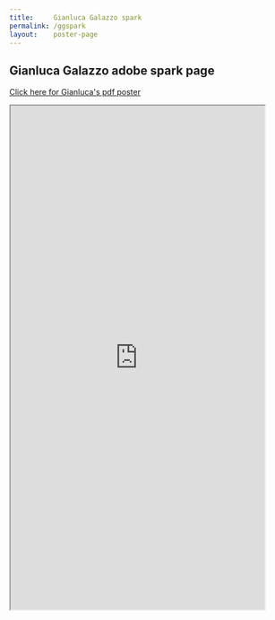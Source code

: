 ```yaml
---
title:     Gianluca Galazzo spark
permalink: /ggspark
layout:    poster-page
---
```


## Gianluca Galazzo adobe spark page

<a href="/bytemal-2020/gianlucagalazzo">Click here for Gianluca's pdf poster</a>

<iframe 
      src="https://spark.adobe.com/page/pkz23ZYXlM9Jh/"
      title="spark site iframe" width="90%" height="900">
</iframe>

